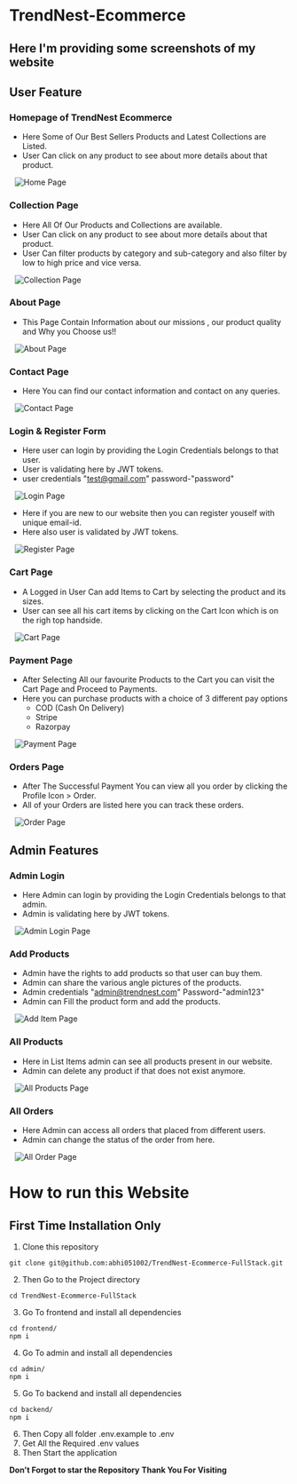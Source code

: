 # TrendNest-Ecommerce

## Here I'm providing some screenshots of my website

## User Feature

### Homepage of TrendNest Ecommerce

- Here Some of Our Best Sellers Products and Latest Collections are Listed.
- User Can click on any product to see about more details about that product.

<img src="frontend/src/assets/home.png" alt="Home Page" style="padding:0 10px;"/>

### Collection Page

- Here All Of Our Products and Collections are available.
- User Can click on any product to see about more details about that product.
- User Can filter products by category and sub-category and also filter by low to high price and vice versa.

<img src="frontend/src/assets/collection.png" alt="Collection Page" style="padding:0 10px;"/>

### About Page

- This Page Contain Information about our missions , our product quality and Why you Choose us!!

<img src="frontend/src/assets/about.png" alt="About Page" style="padding:0 10px;"/>

### Contact Page

- Here You can find our contact information and contact on any queries.

<img src="frontend/src/assets/contact.png" alt="Contact Page" style="padding:0 10px;"/>

### Login & Register Form

- Here user can login by providing the Login Credentials belongs to that user.
- User is validating here by JWT tokens.
- user credentials "test@gmail.com" password-"password"

<img src="frontend/src/assets/login.png" alt="Login Page" style="padding:0 10px;"/>

- Here if you are new to our website then you can register youself with unique email-id.
- Here also user is validated by JWT tokens.

<img src="frontend/src/assets/signup.png" alt="Register Page" style="padding:0 10px;"/>

### Cart Page

- A Logged in User Can add Items to Cart by selecting the product and its sizes.
- User can see all his cart items by clicking on the Cart Icon which is on the righ top handside.

<img src="frontend/src/assets/cartpage.png" alt="Cart Page" style="padding:0 10px;"/>

### Payment Page

- After Selecting All our favourite Products to the Cart you can visit the Cart Page and Proceed to Payments.
- Here you can purchase products with a choice of 3 different pay options
  - COD (Cash On Delivery)
  - Stripe
  - Razorpay

<img src="frontend/src/assets/payment-order.png" alt="Payment Page" style="padding:0 10px;"/>

### Orders Page

- After The Successful Payment You can view all you order by clicking the Profile Icon > Order.
- All of your Orders are listed here you can track these orders.

<img src="frontend/src/assets/order.png" alt="Order Page" style="padding:0 10px;"/>

## Admin Features

### Admin Login

- Here Admin can login by providing the Login Credentials belongs to that admin.
- Admin is validating here by JWT tokens.

<img src="frontend/src/assets/admin-login.png" alt="Admin Login Page" style="padding:0 10px;"/>

### Add Products

- Admin have the rights to add products so that user can buy them.
- Admin can share the various angle pictures of the products.
- Admin credentials "admin@trendnest.com" Password-"admin123"
- Admin can Fill the product form and add the products.

<img src="frontend/src/assets/add-items.png" alt="Add Item Page" style="padding:0 10px;"/>

### All Products

- Here in List Items admin can see all products present in our website.
- Admin can delete any product if that does not exist anymore.

<img src="frontend/src/assets/all-items.png" alt="All Products Page" style="padding:0 10px;"/>

### All Orders

- Here Admin can access all orders that placed from different users.
- Admin can change the status of the order from here.

<img src="frontend/src/assets/all-orders.png" alt="All Order Page" style="padding:0 10px;"/>

# How to run this Website

## First Time Installation Only

1. Clone this repository

  ```
  git clone git@github.com:abhi051002/TrendNest-Ecommerce-FullStack.git
  ```

2. Then Go to the Project directory

  ```
  cd TrendNest-Ecommerce-FullStack
  ```

3. Go To frontend and install all dependencies

  ```
  cd frontend/
  npm i
  ```

4. Go To admin and install all dependencies

  ```
  cd admin/
  npm i
  ```

5. Go To backend and install all dependencies
  ```
  cd backend/
  npm i
  ```

6. Then Copy all folder .env.example to .env
7. Get All the Required .env values
8. Then Start the application

**Don't Forgot to star the Repository**
**Thank You For Visiting**
